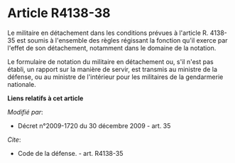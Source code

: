 # Article R4138-38

Le militaire en détachement dans les conditions prévues à l'article R. 4138-35 est soumis à l'ensemble des règles régissant
la fonction qu'il exerce par l'effet de son détachement, notamment dans le domaine de la notation. 

Le formulaire de notation du militaire en détachement ou, s'il n'est pas établi, un rapport sur la manière de servir, est
transmis au ministre de la défense, ou au ministre de l'intérieur pour les militaires de la gendarmerie nationale.

**Liens relatifs à cet article**

_Modifié par_:

  - Décret n°2009-1720 du 30 décembre 2009 - art. 35

_Cite_:

  - Code de la défense. - art. R4138-35
